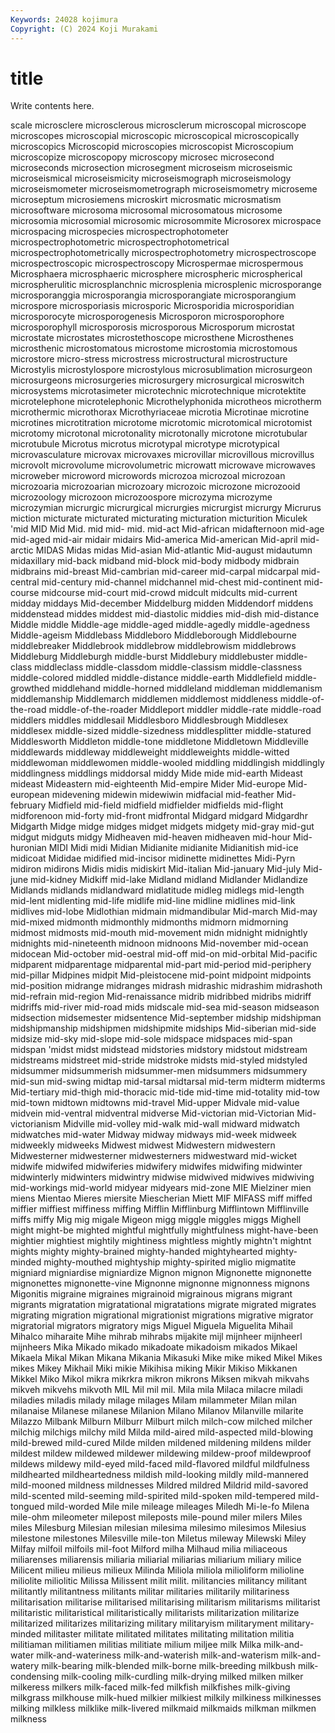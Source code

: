 ```yaml
---
Keywords: 24028 kojimura
Copyright: (C) 2024 Koji Murakami
---
```


# title

Write contents here.



scale microsclere microsclerous microsclerum microscopal
microscope microscopes microscopial microscopic microscopical microscopically microscopics Microscopid microscopies microscopist
Microscopium microscopize microscopopy microscopy microsec microsecond microseconds microsection microsegment microseism
microseismic microseismical microseismicity microseismograph microseismology microseismometer microseismometrograph microseismometry microseme microseptum
microsiemens microskirt microsmatic microsmatism microsoftware microsoma microsomal microsomatous microsome microsomia
microsomial microsomic microsommite Microsorex microspace microspacing microspecies microspectrophotometer microspectrophotometric microspectrophotometrical
microspectrophotometrically microspectrophotometry microspectroscope microspectroscopic microspectroscopy Microspermae microspermous Microsphaera microsphaeric microsphere
microspheric microspherical microspherulitic microsplanchnic microsplenia microsplenic microsporange microsporanggia microsporangia microsporangiate
microsporangium microspore microsporiasis microsporic Microsporidia microsporidian microsporocyte microsporogenesis Microsporon microsporophore
microsporophyll microsporosis microsporous Microsporum microstat microstate microstates microstethoscope microsthene Microsthenes
microsthenic microstomatous microstome microstomia microstomous microstore micro-stress microstress microstructural microstructure
Microstylis microstylospore microstylous microsublimation microsurgeon microsurgeons microsurgeries microsurgery microsurgical microswitch
microsystems microtasimeter microtechnic microtechnique microtektite microtelephone microtelephonic Microthelyphonida microtheos microtherm
microthermic microthorax Microthyriaceae microtia Microtinae microtine microtines microtitration microtome microtomic
microtomical microtomist microtomy microtonal microtonality microtonally microtone microtubular microtubule Microtus
microtus microtypal microtype microtypical microvasculature microvax microvaxes microvillar microvillous microvillus
microvolt microvolume microvolumetric microwatt microwave microwaves microweber microword microwords microzoa
microzoal microzoan microzoaria microzoarian microzoary microzoic microzone microzooid microzoology microzoon
microzoospore microzyma microzyme microzymian micrurgic micrurgical micrurgies micrurgist micrurgy Micrurus
miction micturate micturated micturating micturation micturition Miculek 'mid MID Mid
Mid. mid mid- mid. mid-act Mid-african midafternoon mid-age mid-aged mid-air
midair midairs Mid-america Mid-american Mid-april mid-arctic MIDAS Midas midas Mid-asian
Mid-atlantic Mid-august midautumn midaxillary mid-back midband mid-block mid-body midbody midbrain
midbrains mid-breast Mid-cambrian mid-career mid-carpal midcarpal mid-central mid-century mid-channel midchannel
mid-chest mid-continent mid-course midcourse mid-court mid-crowd midcult midcults mid-current midday
middays Mid-december Middelburg midden Middendorf middens middenstead middes middest mid-diastolic
middies mid-dish mid-distance Middle middle Middle-age middle-aged middle-agedly middle-agedness Middle-ageism
Middlebass Middleboro Middleborough Middlebourne middlebreaker Middlebrook middlebrow middlebrowism middlebrows Middleburg
Middleburgh middle-burst Middlebury middlebuster middle-class middleclass middle-classdom middle-classism middle-classness middle-colored
middled middle-distance middle-earth Middlefield middle-growthed middlehand middle-horned middleland middleman middlemanism
middlemanship Middlemarch middlemen middlemost middleness middle-of-the-road middle-of-the-roader Middleport middler middle-rate
middle-road middlers middles middlesail Middlesboro Middlesbrough Middlesex middlesex middle-sized middle-sizedness
middlesplitter middle-statured Middlesworth Middleton middle-tone middletone Middletown Middleville middlewards middleway
middleweight middleweights middle-witted middlewoman middlewomen middle-wooled middling middlingish middlingly middlingness
middlings middorsal middy Mide mide mid-earth Mideast mideast Mideastern mid-eighteenth
Mid-empire Mider Mid-europe Mid-european midevening midewin midewiwin midfacial mid-feather Mid-february
Midfield mid-field midfield midfielder midfields mid-flight midforenoon mid-forty mid-front midfrontal
Midgard midgard Midgardhr Midgarth Midge midge midges midget midgets midgety
mid-gray mid-gut midgut midguts midgy Midheaven mid-heaven midheaven mid-hour Mid-huronian
MIDI Midi midi Midian Midianite midianite Midianitish mid-ice midicoat Mididae
midified mid-incisor midinette midinettes Midi-Pyrn midiron midirons Midis midis midiskirt
Mid-italian Mid-january Mid-july Mid-june mid-kidney Midkiff mid-lake Midland midland Midlander
Midlandize Midlands midlands midlandward midlatitude midleg midlegs mid-length mid-lent midlenting
mid-life midlife mid-line midline midlines mid-link midlives mid-lobe Midlothian midmain
midmandibular Mid-march Mid-may mid-mixed midmonth midmonthly midmonths midmorn midmorning midmost
midmosts mid-mouth mid-movement midn midnight midnightly midnights mid-nineteenth midnoon midnoons
Mid-november mid-ocean midocean Mid-october mid-oestral mid-off mid-on mid-orbital Mid-pacific midparent
midparentage midparental mid-part mid-period mid-periphery mid-pillar Midpines midpit Mid-pleistocene mid-point
midpoint midpoints mid-position midrange midranges midrash midrashic midrashim midrashoth mid-refrain
mid-region Mid-renaissance midrib midribbed midribs midriff midriffs mid-river mid-road mids
midscale mid-sea mid-season midseason midsection midsemester midsentence Mid-september midship midshipman
midshipmanship midshipmen midshipmite midships Mid-siberian mid-side midsize mid-sky mid-slope mid-sole
midspace midspaces mid-span midspan 'midst midst midstead midstories midstory midstout
midstream midstreams midstreet mid-stride midstroke midsts mid-styled midstyled midsummer midsummerish
midsummer-men midsummers midsummery mid-sun mid-swing midtap mid-tarsal midtarsal mid-term midterm
midterms Mid-tertiary mid-thigh mid-thoracic mid-tide mid-time mid-totality mid-tow mid-town midtown
midtowns mid-travel Mid-upper Midvale mid-value midvein mid-ventral midventral midverse Mid-victorian
mid-Victorian Mid-victorianism Midville mid-volley mid-walk mid-wall midward midwatch midwatches mid-water
Midway midway midways mid-week midweek midweekly midweeks Midwest midwest Midwestern
midwestern Midwesterner midwesterner midwesterners midwestward mid-wicket midwife midwifed midwiferies midwifery
midwifes midwifing midwinter midwinterly midwinters midwintry midwise midwived midwives midwiving
mid-workings mid-world midyear midyears mid-zone MIE Mielziner mien miens Mientao
Mieres miersite Miescherian Miett MIF MIFASS miff miffed miffier miffiest
miffiness miffing Mifflin Mifflinburg Mifflintown Mifflinville miffs miffy Mig mig
migale Migeon migg miggle miggles miggs Mighell might might-be mighted
mightful mightfully mightfulness might-have-been mightier mightiest mightily mightiness mightless mightly
mightn't mightnt mights mighty mighty-brained mighty-handed mightyhearted mighty-minded mighty-mouthed mightyship
mighty-spirited miglio migmatite migniard migniardise migniardize Mignon mignon Mignonette mignonette
mignonettes mignonette-vine Mignonne mignonne mignonness mignons Migonitis migraine migraines migrainoid
migrainous migrans migrant migrants migratation migratational migratations migrate migrated migrates
migrating migration migrational migrationist migrations migrative migrator migratorial migrators migratory
migs Miguel Miguela Miguelita Mihail Mihalco miharaite Mihe mihrab mihrabs
mijakite mijl mijnheer mijnheerl mijnheers Mika Mikado mikado mikadoate mikadoism
mikados Mikael Mikaela Mikal Mikan Mikana Mikania Mikasuki Mike mike
miked Mikel Mikes mikes Mikey Mikhail Miki mikie Mikihisa miking
Mikir Mikiso Mikkanen Mikkel Miko Mikol mikra mikrkra mikron mikrons
Miksen mikvah mikvahs mikveh mikvehs mikvoth MIL Mil mil mil.
Mila mila Milaca milacre miladi miladies miladis milady milage milages
Milam milammeter Milan milan milanaise Milanese milanese Milanion Milano Milanov
Milanville milarite Milazzo Milbank Milburn Milburr Milburt milch milch-cow milched
milcher milchig milchigs milchy mild Milda mild-aired mild-aspected mild-blowing mild-brewed
mild-cured Milde milden mildened mildening mildens milder mildest mildew mildewed
mildewer mildewing mildew-proof mildewproof mildews mildewy mild-eyed mild-faced mild-flavored mildful
mildfulness mildhearted mildheartedness mildish mild-looking mildly mild-mannered mild-mooned mildness mildnesses
Mildred mildred Mildrid mild-savored mild-scented mild-seeming mild-spirited mild-spoken mild-tempered mild-tongued
mild-worded Mile mile mileage mileages Miledh Mi-le-fo Milena mile-ohm mileometer
milepost mileposts mile-pound miler milers Miles miles Milesburg Milesian milesian
milesima milesimo milesimos Milesius milestone milestones Milesville mile-ton Miletus mileway
Milewski Miley Milfay milfoil milfoils mil-foot Milford milha Milhaud milia
miliaceous miliarenses miliarensis miliaria miliarial miliarias miliarium miliary milice Milicent
milieu milieus milieux Milinda Miliola miliola milioliform milioline miliolite miliolitic
Milissa Milissent milit milit. militancies militancy militant militantly militantness militants
militar militaries militarily militariness militarisation militarise militarised militarising militarism militarisms
militarist militaristic militaristical militaristically militarists militarization militarize militarized militarizes militarizing
military militaryism militaryment military-minded militaster militate militated militates militating militation
militia militiaman militiamen militias militiate milium miljee milk Milka milk-and-water
milk-and-wateriness milk-and-waterish milk-and-waterism milk-and-watery milk-bearing milk-blended milk-borne milk-breeding milkbush milk-condensing
milk-cooling milk-curdling milk-drying milked milken milker milkeress milkers milk-faced milk-fed
milkfish milkfishes milk-giving milkgrass milkhouse milk-hued milkier milkiest milkily milkiness
milkinesses milking milkless milklike milk-livered milkmaid milkmaids milkman milkmen milkness
